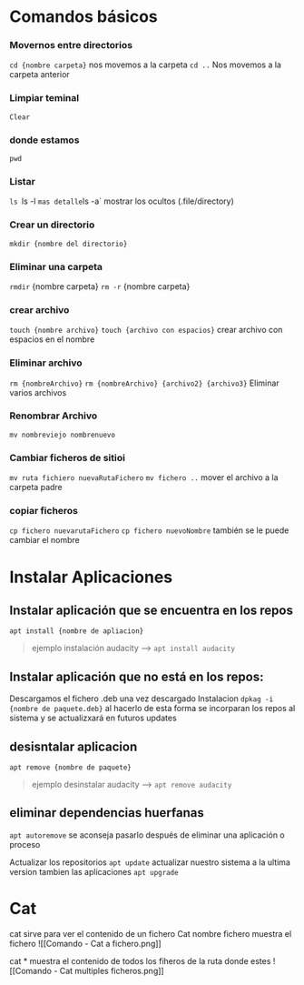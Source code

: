 # Comandos básicos

### Movernos entre directorios
`cd {nombre carpeta}` nos movemos a la carpeta
`cd ..` Nos movemos a la carpeta anterior
### Limpiar teminal
`Clear`
### donde estamos
`pwd`
### Listar 
`ls
`ls -l ` mas detalle
`ls -a` mostrar los ocultos (.file/directory)

### Crear un directorio
`mkdir {nombre del directorio}`
### Eliminar una carpeta
`rmdir` {nombre carpeta}
`rm -r` {nombre carpeta}

### crear archivo
`touch {nombre archivo}`
`touch {archivo con espacios}` crear archivo con espacios en el nombre
### Eliminar archivo
`rm {nombreArchivo}`
`rm {nombreArchivo} {archivo2} {archivo3}` Eliminar varios archivos
### Renombrar Archivo
`mv nombreviejo nombrenuevo`

### Cambiar ficheros de sitioi
`mv ruta fichiero nuevaRutaFichero`
`mv fichero ..` mover el archivo a la carpeta padre

### copiar ficheros
`cp fichero nuevarutaFichero`
`cp fichero nuevoNombre` también se le puede cambiar el nombre




# Instalar Aplicaciones

## Instalar aplicación que se encuentra en los repos
`apt install {nombre de apliacion}`
> ejemplo instalación audacity  --> `apt install audacity`

## Instalar aplicación que no está en los repos:
Descargamos  el fichero  .deb
una vez descargado
Instalacion
`dpkag -i {nombre de paquete.deb}`
al hacerlo de esta forma se incorparan los repos al sistema y se actualizxará en futuros updates

## desisntalar aplicacion
`apt remove {nombre de paquete}`
> ejemplo desinstalar audacity --> `apt remove audacity`

## eliminar dependencias huerfanas
`apt autoremove`
se aconseja pasarlo después de eliminar una aplicación o proceso

Actualizar los repositorios
`apt update`
actualizar nuestro sistema a la ultima version tambien las aplicaciones
`apt upgrade`

# Cat
cat sirve para ver el contenido de un fichero
Cat nombre fichero muestra el fichero 
![[Comando - Cat a fichero.png]]

cat * muestra el contenido de todos los fiheros de la ruta donde estes
![[Comando - Cat multiples ficheros.png]]




